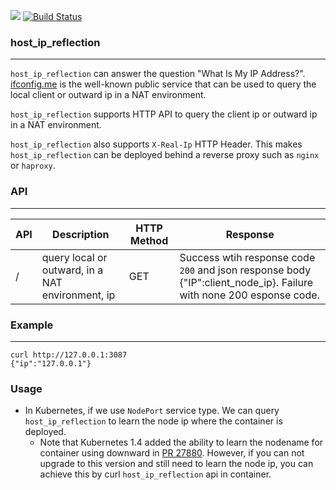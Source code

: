 ![](https://img.shields.io/badge/LICENSE-AGPL-blue.svg)
[![Build Status](https://travis-ci.org/andyxning/host_ip_reflection.svg?branch=master)](https://travis-ci.org/andyxning/host_ip_reflection)

### host_ip_reflection
----
`host_ip_reflection` can answer the question "What Is My IP Address?".
[ifconfig.me](ifconfig.me) is the well-known public service that can be used to query
the local client or outward ip in a NAT environment.

`host_ip_reflection` supports HTTP API to query the client ip or outward ip in a NAT
environment.

`host_ip_reflection` also supports `X-Real-Ip` HTTP Header. This makes `host_ip_reflection`
can be deployed behind a reverse proxy such as `nginx` or `haproxy`.

### API
----
|API|Description|HTTP Method|Response|
|---|-----------|-----------|--------|
|/|query local or outward, in a NAT environment, ip|GET|Success wtih response code `200` and json response body {"IP":client_node_ip}. Failure with none 200 esponse code.|

### Example
----
```
curl http://127.0.0.1:3087
{"ip":"127.0.0.1"}
```

### Usage
* In Kubernetes, if we use `NodePort` service type. We can query `host_ip_reflection` to learn
the node ip where the container is deployed.
  * Note that Kubernetes 1.4 added the ability to learn the nodename for container using downward
    in [PR 27880](https://github.com/kubernetes/kubernetes/pull/27880). However, if you can not upgrade to this version and still need to learn the node ip, you can achieve this by curl `host_ip_reflection` api in container.


